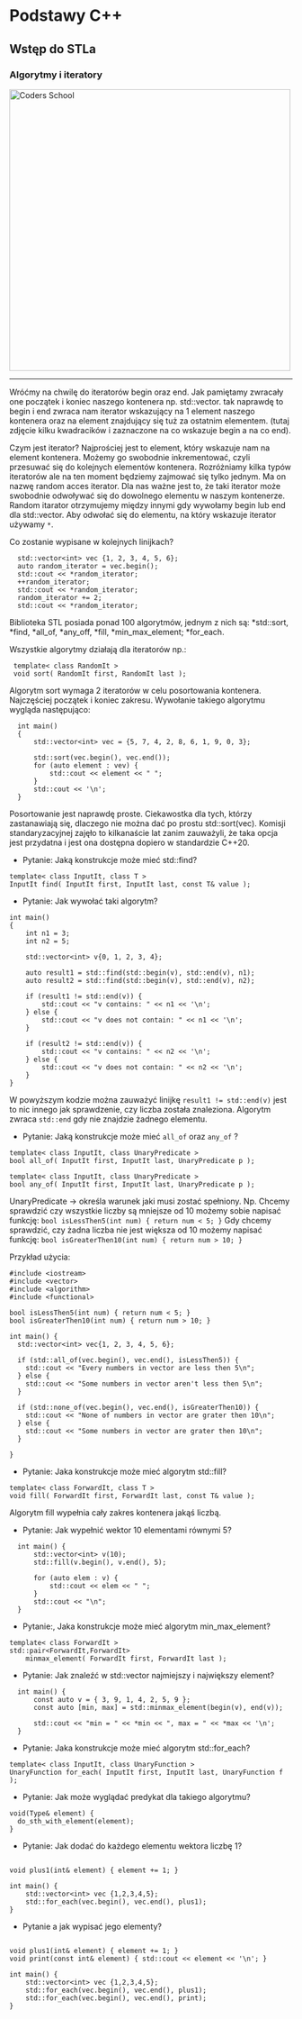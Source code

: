 <!-- .slide: data-background="#111111" -->

# Podstawy C++

## Wstęp do STLa

### Algorytmy i iteratory

<a href="https://coders.school">
    <img width="500" data-src="../coders_school_logo.png" alt="Coders School" class="plain">
</a>

___

Wróćmy na chwilę do iteratorów begin oraz end. Jak pamiętamy zwracały one początek i koniec naszego kontenera np. std::vector.
tak naprawdę to begin i end zwraca nam iterator wskazujący na 1 element naszego kontenera oraz na element znajdujący się tuż za ostatnim elementem. (tutaj zdjęcie kilku kwadracików i zaznaczone na co wskazuje begin a na co end).

Czym jest iterator? Najprościej jest to element, który wskazuje nam na element kontenera. Możemy go swobodnie inkrementować, czyli przesuwać się do kolejnych elementów kontenera. Rozróżniamy kilka typów iteratorów ale na ten moment będziemy zajmować się tylko jednym.
Ma on nazwę random acces iterator. Dla nas ważne jest to, że taki iterator może swobodnie odwoływać się do dowolnego elementu w naszym kontenerze. Random itarator otrzymujemy między innymi gdy wywołamy begin lub end dla std::vector. Aby odwołać się do elementu, na który wskazuje iterator używamy `*`.

Co zostanie wypisane w kolejnych linijkach?
```
  std::vector<int> vec {1, 2, 3, 4, 5, 6};
  auto random_iterator = vec.begin();
  std::cout << *random_iterator;
  ++random_iterator;
  std::cout << *random_iterator;
  random_iterator += 2;
  std::cout << *random_iterator;
```

Biblioteka STL posiada ponad 100 algorytmów, jednym z nich są:
  *std::sort, 
  *find, 
  *all_of,
  *any_off,
  *fill,
  *min_max_element;
  *for_each.
 
 Wszystkie algorytmy działają dla iteratorów np.:
 ```
  template< class RandomIt >
  void sort( RandomIt first, RandomIt last );
```
Algorytm sort wymaga 2 iteratorów w celu posortowania kontenera. Najczęściej początek i koniec zakresu. Wywołanie takiego algorytmu wygląda następująco:
```
  int main()
  {
      std::vector<int> vec = {5, 7, 4, 2, 8, 6, 1, 9, 0, 3}; 

      std::sort(vec.begin(), vec.end());
      for (auto element : vev) {
          std::cout << element << " ";
      }   
      std::cout << '\n';
  }
```
Posortowanie jest naprawdę proste. Ciekawostka dla tych, którzy zastanawiają się, dlaczego nie można dać po prostu std::sort(vec).
Komisji standaryzacyjnej zajęło to kilkanaście lat zanim zauważyli, że taka opcja jest przydatna i jest ona dostępna dopiero w standardzie C++20.

- Pytanie: Jaką konstrukcje może mieć std::find?

```
template< class InputIt, class T >
InputIt find( InputIt first, InputIt last, const T& value );
```

- Pytanie: Jak wywołać taki algorytm?

```
int main()
{
    int n1 = 3;
    int n2 = 5;
 
    std::vector<int> v{0, 1, 2, 3, 4};
 
    auto result1 = std::find(std::begin(v), std::end(v), n1);
    auto result2 = std::find(std::begin(v), std::end(v), n2);
 
    if (result1 != std::end(v)) {
        std::cout << "v contains: " << n1 << '\n';
    } else {
        std::cout << "v does not contain: " << n1 << '\n';
    }
 
    if (result2 != std::end(v)) {
        std::cout << "v contains: " << n2 << '\n';
    } else {
        std::cout << "v does not contain: " << n2 << '\n';
    }
}
```

W powyższym kodzie można zauważyć linijkę `result1 != std::end(v)` jest to nic innego jak sprawdzenie, czy liczba została znaleziona.
Algorytm zwraca `std::end` gdy nie znajdzie żadnego elementu. 

- Pytanie: Jaką konstrukcje może mieć `all_of` oraz `any_of` ?

```
template< class InputIt, class UnaryPredicate >
bool all_of( InputIt first, InputIt last, UnaryPredicate p );
```
```
template< class InputIt, class UnaryPredicate >
bool any_of( InputIt first, InputIt last, UnaryPredicate p );
```

UnaryPredicate -> określa warunek jaki musi zostać spełniony. Np. Chcemy sprawdzić czy wszystkie liczby są mniejsze od 10 możemy sobie napisać funkcję: `bool isLessThen5(int num) { return num < 5; }`
Gdy chcemy sprawdzić, czy żadna liczba nie jest większa od 10 możemy napisać funkcję: `bool isGreaterThen10(int num) { return num > 10; }`

Przykład użycia:
```
#include <iostream>
#include <vector>
#include <algorithm>
#include <functional>

bool isLessThen5(int num) { return num < 5; }
bool isGreaterThen10(int num) { return num > 10; }

int main() {
  std::vector<int> vec{1, 2, 3, 4, 5, 6};
  
  if (std::all_of(vec.begin(), vec.end(), isLessThen5)) {
    std::cout << "Every numbers in vector are less then 5\n";
  } else {
    std::cout << "Some numbers in vector aren't less then 5\n";
  }

  if (std::none_of(vec.begin(), vec.end(), isGreaterThen10)) {
    std::cout << "None of numbers in vector are grater then 10\n";
  } else {
    std::cout << "Some numbers in vector are grater then 10\n";
  }

}
```

- Pytanie: Jaka konstrukcje może mieć algorytm std::fill?
```
template< class ForwardIt, class T >
void fill( ForwardIt first, ForwardIt last, const T& value );
```

Algorytm fill wypełnia cały zakres kontenera jakąś liczbą.
- Pytanie: Jak wypełnić wektor 10 elementami równymi 5?
```
  int main() {
      std::vector<int> v(10);
      std::fill(v.begin(), v.end(), 5);

      for (auto elem : v) {
          std::cout << elem << " ";
      }
      std::cout << "\n";
  }
```

- Pytanie:, Jaka konstrukcje może mieć algorytm min_max_element?
```
template< class ForwardIt >
std::pair<ForwardIt,ForwardIt>
    minmax_element( ForwardIt first, ForwardIt last );
```
- Pytanie: Jak znaleźć w std::vector najmiejszy i największy element?
```
  int main() {
      const auto v = { 3, 9, 1, 4, 2, 5, 9 };
      const auto [min, max] = std::minmax_element(begin(v), end(v));

      std::cout << "min = " << *min << ", max = " << *max << '\n';
  }
```

- Pytanie: Jaka konstrukcje może mieć algorytm std::for_each?
```
template< class InputIt, class UnaryFunction >
UnaryFunction for_each( InputIt first, InputIt last, UnaryFunction f );
```
- Pytanie: Jak może wyglądać predykat dla takiego algorytmu?
```
void(Type& element) {
  do_sth_with_element(element);
}
```
- Pytanie: Jak dodać do każdego elementu wektora liczbę 1?
```

void plus1(int& element) { element += 1; }

int main() {
    std::vector<int> vec {1,2,3,4,5};
    std::for_each(vec.begin(), vec.end(), plus1);
}
```
- Pytanie a jak wypisać jego elementy?
```

void plus1(int& element) { element += 1; }
void print(const int& element) { std::cout << element << '\n'; }

int main() {
    std::vector<int> vec {1,2,3,4,5};
    std::for_each(vec.begin(), vec.end(), plus1);
    std::for_each(vec.begin(), vec.end(), print);
}
```
